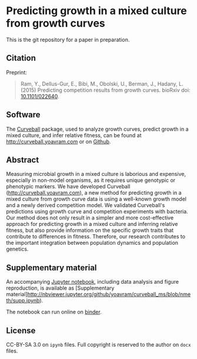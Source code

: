 # Predicting growth in a mixed culture from growth curves

This is the git repository for a paper in preparation.

## Citation

Preprint:

> Ram, Y., Dellus-Gur, E., Bibi, M., Obolski, U., Berman, J., Hadany, L. (2015) Predicting competition results from growth curves. bioRxiv doi: [10.1101/022640](http://biorxiv.org/content/early/2015/07/23/022640).

## Software

The [Curveball](http://curveball.yoavram.com) package, used to analyze growth curves, predict growth in a mixed culture, and infer relative fitness, can be found at <http://curveball.yoavram.com> or on [Github](https://github.com/yoavram/curveball).

## Abstract
Measuring microbial growth in a mixed culture is laborious and expensive, especially in non-model organisms, as it requires unique genotypic or phenotypic markers. We have developed Curveball (http://curveball.yoavram.com), a new method for predicting growth in a mixed culture from growth curve data is using a well-known growth model and a newly derived competition model. We validated Curveball's predictions using growth curve and competition experiments with bacteria. Our method does not only result in a simpler and more cost-effective approach for predicting growth in a mixed culture and inferring relative fitness, but also provide information on the specific growth traits that contribute to differences in fitness. Therefore, our research contributes to the important integration between population dynamics and population genetics.

## Supplementary material

An accompanying [Jupyter notebook](http://jupyter.org/), including data analysis and figure reproduction, is available as [Supplementary  material]http://nbviewer.jupyter.org/github/yoavram/curveball_ms/blob/nmeth/supp.ipynb).

The notebook can run online on [binder](http://mybinder.org/repo/yoavram/FGMProb).

## License

CC-BY-SA 3.0 on `ipynb` files. Full copyright is reserved to the author on `docx` files.
